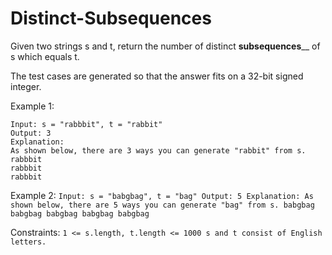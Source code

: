 # Distinct-Subsequences

Given two strings s and t, return the number of distinct **subsequences**__ of s which equals t.

The test cases are generated so that the answer fits on a 32-bit signed integer.

Example 1:
```
Input: s = "rabbbit", t = "rabbit"
Output: 3
Explanation:
As shown below, there are 3 ways you can generate "rabbit" from s.
rabbbit
rabbbit
rabbbit
```

Example 2:
`
Input: s = "babgbag", t = "bag"
Output: 5
Explanation:
As shown below, there are 5 ways you can generate "bag" from s.
babgbag
babgbag
babgbag
babgbag
babgbag
` 

Constraints:
`
1 <= s.length, t.length <= 1000
s and t consist of English letters.
`
